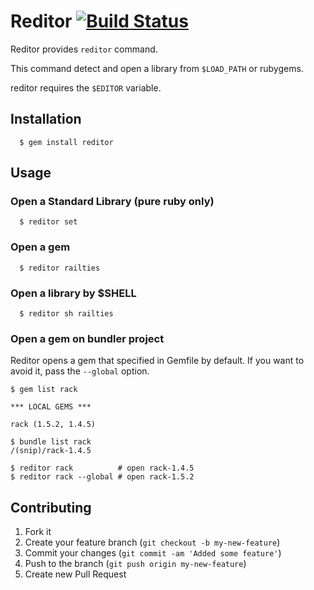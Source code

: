 # Reditor [![Build Status](https://travis-ci.org/hibariya/reditor.png?branch=master)](https://travis-ci.org/hibariya/reditor)

Reditor provides `reditor` command.

This command detect and open a library from `$LOAD_PATH` or rubygems.

reditor requires the `$EDITOR` variable.

## Installation

```
  $ gem install reditor
```

## Usage

### Open a Standard Library (pure ruby only)

```
  $ reditor set
```

### Open a gem

```
  $ reditor railties
```

### Open a library by $SHELL

```
  $ reditor sh railties
```

### Open a gem on bundler project

Reditor opens a gem that specified in Gemfile by default.
If you want to avoid it, pass the `--global` option.

```
$ gem list rack

*** LOCAL GEMS ***

rack (1.5.2, 1.4.5)

$ bundle list rack
/(snip)/rack-1.4.5

$ reditor rack          # open rack-1.4.5
$ reditor rack --global # open rack-1.5.2
```

## Contributing

1. Fork it
2. Create your feature branch (`git checkout -b my-new-feature`)
3. Commit your changes (`git commit -am 'Added some feature'`)
4. Push to the branch (`git push origin my-new-feature`)
5. Create new Pull Request
